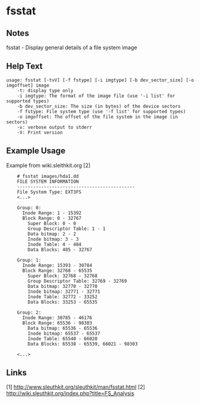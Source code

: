 # fsstat

Notes
-------
fsstat - Display general details of a file system image

Help Text
-------
```
usage: fsstat [-tvV] [-f fstype] [-i imgtype] [-b dev_sector_size] [-o imgoffset] image
	-t: display type only
	-i imgtype: The format of the image file (use '-i list' for supported types)
	-b dev_sector_size: The size (in bytes) of the device sectors
	-f fstype: File system type (use '-f list' for supported types)
	-o imgoffset: The offset of the file system in the image (in sectors)
	-v: verbose output to stderr
	-V: Print version
```

Example Usage
-------
Example from wiki.sleithkit.org [2]
```
    # fsstat images/hda1.dd
    FILE SYSTEM INFORMATION
    --------------------------------------------
    File System Type: EXT3FS
	<...>

    Group: 0:
      Inode Range: 1 - 15392
      Block Range: 0 - 32767
        Super Block: 0 - 0
        Group Descriptor Table: 1 - 1
        Data bitmap: 2 - 2
        Inode bitmap: 3 - 3
        Inode Table: 4 - 484
        Data Blocks: 485 - 32767

    Group: 1:
      Inode Range: 15393 - 30784
      Block Range: 32768 - 65535
        Super Block: 32768 - 32768
        Group Descriptor Table: 32769 - 32769
        Data bitmap: 32770 - 32770
        Inode bitmap: 32771 - 32771
        Inode Table: 32772 - 33252
        Data Blocks: 33253 - 65535

    Group: 2:
      Inode Range: 30785 - 46176
      Block Range: 65536 - 98303
        Data bitmap: 65536 - 65536
        Inode bitmap: 65537 - 65537
        Inode Table: 65540 - 66020
        Data Blocks: 65538 - 65539, 66021 - 98303

    <...>
```

Links
-------
[1] http://www.sleuthkit.org/sleuthkit/man/fsstat.html
[2] http://wiki.sleuthkit.org/index.php?title=FS_Analysis
